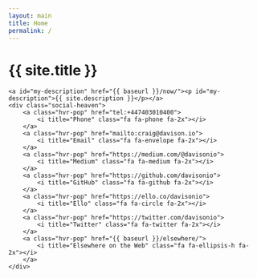 ```yaml
---
layout: main
title: Home
permalink: /
---
```


<div class="center">
	<span id="my-profile-picture"></span>
	<h1 id="my-name">{{ site.title }}</h1>

	<a id="my-description" href="{{ baseurl }}/now/"><p id="my-description">{{ site.description }}</p></a>
	<div class="social-heaven">
		<a class="hvr-pop" href="tel:+447403010400">
			<i title="Phone" class="fa fa-phone fa-2x"></i>
		</a>
		<a class="hvr-pop" href="mailto:craig@davison.io">
			<i title="Email" class="fa fa-envelope fa-2x"></i>
		</a>
		<a class="hvr-pop" href="https://medium.com/@davisonio">
			<i title="Medium" class="fa fa-medium fa-2x"></i>
		</a>
		<a class="hvr-pop" href="https://github.com/davisonio">
			<i title="GitHub" class="fa fa-github fa-2x"></i>
		</a>
		<a class="hvr-pop" href="https://ello.co/davisonio">
			<i title="Ello" class="fa fa-circle fa-2x"></i>
		</a>
		<a class="hvr-pop" href="https://twitter.com/davisonio">
			<i title="Twitter" class="fa fa-twitter fa-2x"></i>
		</a>
		<a class="hvr-pop" href="{{ baseurl }}/elsewhere/">
			<i title="Elsewhere on the Web" class="fa fa-ellipsis-h fa-2x"></i>
		</a>
	</div>
</div>
